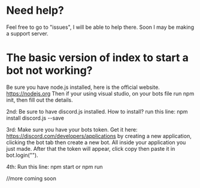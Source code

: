 # Need help?
Feel free to go to "issues", I will be able to help there. Soon I may be making a support server.

# The basic version of index to start a bot not working?
Be sure you have node.js installed, here is the official website. https://nodejs.org
Then if your using visual studio, on your bots file run npm init, then fill out the details.

2nd: Be sure to have discord.js installed. How to install? run this line: npm install discord.js --save

3rd: Make sure you have your bots token. Get it here: https://discord.com/developers/applications by creating a new application, clicking the bot tab then create a new bot. All inside your application you just made. After that the token will appear, click copy then paste it in bot.login("").

4th: Run this line: npm start or npm run

//more coming soon


